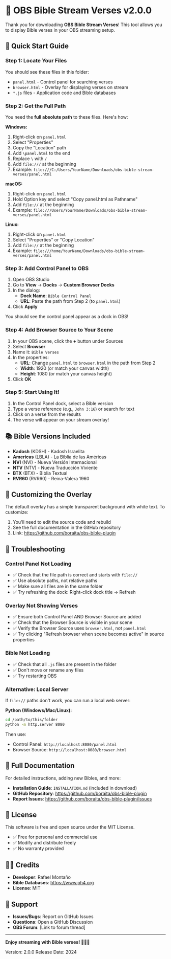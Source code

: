 # 📖 OBS Bible Stream Verses v2.0.0

Thank you for downloading **OBS Bible Stream Verses**! This tool allows you to display Bible verses in your OBS streaming setup.

## 🚀 Quick Start Guide

### Step 1: Locate Your Files
You should see these files in this folder:
- `panel.html` - Control panel for searching verses
- `browser.html` - Overlay for displaying verses on stream
- `*.js` files - Application code and Bible databases

### Step 2: Get the Full Path
You need the **full absolute path** to these files. Here's how:

**Windows:**
1. Right-click on `panel.html`
2. Select "Properties"
3. Copy the "Location" path
4. Add `\panel.html` to the end
5. Replace `\` with `/`
6. Add `file:///` at the beginning
7. Example: `file:///C:/Users/YourName/Downloads/obs-bible-stream-verses/panel.html`

**macOS:**
1. Right-click on `panel.html`
2. Hold Option key and select "Copy panel.html as Pathname"
3. Add `file://` at the beginning
4. Example: `file:///Users/YourName/Downloads/obs-bible-stream-verses/panel.html`

**Linux:**
1. Right-click on `panel.html`
2. Select "Properties" or "Copy Location"
3. Add `file://` at the beginning
4. Example: `file:///home/YourName/Downloads/obs-bible-stream-verses/panel.html`

### Step 3: Add Control Panel to OBS
1. Open OBS Studio
2. Go to **View** → **Docks** → **Custom Browser Docks**
3. In the dialog:
   - **Dock Name**: `Bible Control Panel`
   - **URL**: Paste the path from Step 2 (to `panel.html`)
4. Click **Apply**

You should see the control panel appear as a dock in OBS!

### Step 4: Add Browser Source to Your Scene
1. In your OBS scene, click the **+** button under Sources
2. Select **Browser**
3. Name it: `Bible Verses`
4. In the properties:
   - **URL**: Change `panel.html` to `browser.html` in the path from Step 2
   - **Width**: 1920 (or match your canvas width)
   - **Height**: 1080 (or match your canvas height)
5. Click **OK**

### Step 5: Start Using It!
1. In the Control Panel dock, select a Bible version
2. Type a verse reference (e.g., `John 3:16`) or search for text
3. Click on a verse from the results
4. The verse will appear on your stream overlay!

## 📚 Bible Versions Included
- **Kadosh** (KDSH) - Kadosh Israelita
- **Americas** (LBLA) - La Biblia de las Américas
- **NVI** (NVI) - Nueva Versión Internacional
- **NTV** (NTV) - Nueva Traducción Viviente
- **BTX** (BTX) - Biblia Textual
- **RVR60** (RVR60) - Reina-Valera 1960

## 🎨 Customizing the Overlay
The default overlay has a simple transparent background with white text. To customize:
1. You'll need to edit the source code and rebuild
2. See the full documentation in the GitHub repository
3. Link: https://github.com/boraita/obs-bible-plugin

## 🔧 Troubleshooting

### Control Panel Not Loading
- ✅ Check that the file path is correct and starts with `file://`
- ✅ Use absolute paths, not relative paths
- ✅ Make sure all files are in the same folder
- ✅ Try refreshing the dock: Right-click dock title → Refresh

### Overlay Not Showing Verses
- ✅ Ensure both Control Panel AND Browser Source are added
- ✅ Check that the Browser Source is visible in your scene
- ✅ Verify the Browser Source uses `browser.html`, not `panel.html`
- ✅ Try clicking "Refresh browser when scene becomes active" in source properties

### Bible Not Loading
- ✅ Check that all `.js` files are present in the folder
- ✅ Don't move or rename any files
- ✅ Try restarting OBS

### Alternative: Local Server
If `file://` paths don't work, you can run a local web server:

**Python (Windows/Mac/Linux):**
```bash
cd /path/to/this/folder
python -m http.server 8080
```

Then use:
- Control Panel: `http://localhost:8080/panel.html`
- Browser Source: `http://localhost:8080/browser.html`

## 📖 Full Documentation
For detailed instructions, adding new Bibles, and more:
- **Installation Guide**: `INSTALLATION.md` (included in download)
- **GitHub Repository**: https://github.com/boraita/obs-bible-plugin
- **Report Issues**: https://github.com/boraita/obs-bible-plugin/issues

## 📄 License
This software is free and open source under the MIT License.
- ✅ Free for personal and commercial use
- ✅ Modify and distribute freely
- ✅ No warranty provided

## 👨‍💻 Credits
- **Developer**: Rafael Montaño
- **Bible Databases**: https://www.ph4.org
- **License**: MIT

## 💬 Support
- **Issues/Bugs**: Report on GitHub Issues
- **Questions**: Open a GitHub Discussion
- **OBS Forum**: [Link to forum thread]

---

**Enjoy streaming with Bible verses! 🎉📖✨**

Version: 2.0.0
Release Date: 2024
